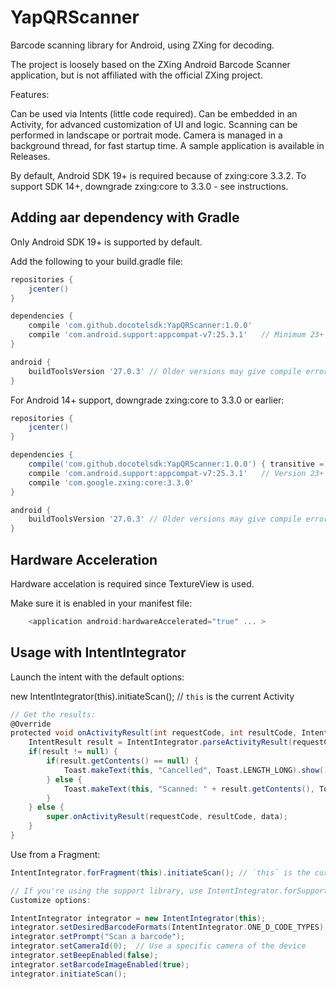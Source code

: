 # YapQRScanner
Barcode scanning library for Android, using ZXing for decoding.

The project is loosely based on the ZXing Android Barcode Scanner application, but is not affiliated with the official ZXing project.

Features:

Can be used via Intents (little code required).
Can be embedded in an Activity, for advanced customization of UI and logic.
Scanning can be performed in landscape or portrait mode.
Camera is managed in a background thread, for fast startup time.
A sample application is available in Releases.

By default, Android SDK 19+ is required because of zxing:core 3.3.2. To support SDK 14+, downgrade zxing:core to 3.3.0 - see instructions.

## Adding aar dependency with Gradle
Only Android SDK 19+ is supported by default.

Add the following to your build.gradle file:

```groovy
repositories {
    jcenter()
}

dependencies {
    compile 'com.github.docotelsdk:YapQRScanner:1.0.0'
    compile 'com.android.support:appcompat-v7:25.3.1'   // Minimum 23+ is required
}

android {
    buildToolsVersion '27.0.3' // Older versions may give compile errors
}
```

For Android 14+ support, downgrade zxing:core to 3.3.0 or earlier:

```groovy
repositories {
    jcenter()
}

dependencies {
    compile('com.github.docotelsdk:YapQRScanner:1.0.0') { transitive = false }
    compile 'com.android.support:appcompat-v7:25.3.1'   // Version 23+ is required
    compile 'com.google.zxing:core:3.3.0'
}

android {
    buildToolsVersion '27.0.3' // Older versions may give compile errors
}
```

## Hardware Acceleration
Hardware accelation is required since TextureView is used.

Make sure it is enabled in your manifest file:

```groovy
    <application android:hardwareAccelerated="true" ... >
```

## Usage with IntentIntegrator
Launch the intent with the default options:

new IntentIntegrator(this).initiateScan(); // `this` is the current Activity

```groovy
// Get the results:
@Override
protected void onActivityResult(int requestCode, int resultCode, Intent data) {
    IntentResult result = IntentIntegrator.parseActivityResult(requestCode, resultCode, data);
    if(result != null) {
        if(result.getContents() == null) {
            Toast.makeText(this, "Cancelled", Toast.LENGTH_LONG).show();
        } else {
            Toast.makeText(this, "Scanned: " + result.getContents(), Toast.LENGTH_LONG).show();
        }
    } else {
        super.onActivityResult(requestCode, resultCode, data);
    }
}
```

Use from a Fragment:

```groovy
IntentIntegrator.forFragment(this).initiateScan(); // `this` is the current Fragment

// If you're using the support library, use IntentIntegrator.forSupportFragment(this) instead.
Customize options:

IntentIntegrator integrator = new IntentIntegrator(this);
integrator.setDesiredBarcodeFormats(IntentIntegrator.ONE_D_CODE_TYPES);
integrator.setPrompt("Scan a barcode");
integrator.setCameraId(0);  // Use a specific camera of the device
integrator.setBeepEnabled(false);
integrator.setBarcodeImageEnabled(true);
integrator.initiateScan();
```
